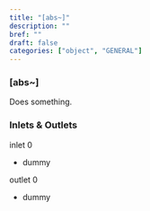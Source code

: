 ```yaml
---
title: "[abs~]"
description: ""
bref: ""
draft: false
categories: ["object", "GENERAL"]
---
```


### [abs~]

Does something.

### Inlets & Outlets

inlet 0

 - dummy

outlet 0

 - dummy
 
